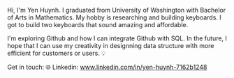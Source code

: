 Hi, I'm Yen Huynh. 
I graduated from University of Washington with Bachelor of Arts in Mathematics.
My hobby is researching and building keyboards. I got to build two keyboards that sound amazing and affordable.  

I'm exploring Github and how I can integrate Github with SQL. In the future, I hope that I can use my creativity in designning data structure with more efficient for customers or users. :bulb:

Get in touch:
:globe_with_meridians: Linkedin: www.linkedin.com/in/yen-huynh-7162b1248
